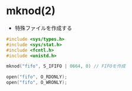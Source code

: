# mknod(2)
- 特殊ファイルを作成する

```c
#include <sys/types.h>
#include <sys/stat.h>
#include <fcntl.h>
#include <unistd.h>

mknod("fifo", S_IFIFO | 0664, 0) // FIFOを作成

open("fifo", O_RDONLY);
open("fifo", O_WRONLY);
```
